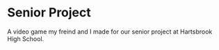 # Senior Project

A video game my freind and I made for our senior project at Hartsbrook High School.
